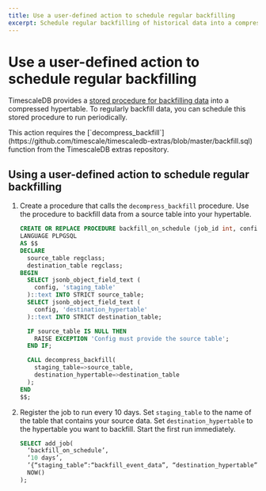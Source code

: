 ```yaml
---
title: Use a user-defined action to schedule regular backfilling
excerpt: Schedule regular backfilling of historical data into a compressed hypertable
---
```


# Use a user-defined action to schedule regular backfilling

TimescaleDB provides a [stored procedure for backfilling data][backfill] into a
compressed hypertable. To regularly backfill data, you can schedule this stored
procedure to run periodically.

<highlight type="note">
This action requires the
[`decompress_backfill`](https://github.com/timescale/timescaledb-extras/blob/master/backfill.sql)
function from the TimescaleDB extras repository.
</highlight>

<procedure>

## Using a user-defined action to schedule regular backfilling

1.  Create a procedure that calls the `decompress_backfill` procedure. Use the
    procedure to backfill data from a source table into your hypertable.

    ```sql
    CREATE OR REPLACE PROCEDURE backfill_on_schedule (job_id int, config jsonb)
    LANGUAGE PLPGSQL
    AS $$
    DECLARE
      source_table regclass;
      destination_table regclass;
    BEGIN
      SELECT jsonb_object_field_text (
        config, 'staging_table'
      )::text INTO STRICT source_table;
      SELECT jsonb_object_field_text (
        config, 'destination_hypertable'
      )::text INTO STRICT destination_table;

      IF source_table IS NULL THEN
        RAISE EXCEPTION 'Config must provide the source table';
      END IF;

      CALL decompress_backfill(
        staging_table=>source_table,
        destination_hypertable=>destination_table
      );
    END
    $$;
    ```

1.  Register the job to run every 10 days. Set `staging_table` to the name of
    the table that contains your source data. Set `destination_hypertable` to
    the hypertable you want to backfill. Start the first run immediately.

    ```sql
    SELECT add_job(
      ‘backfill_on_schedule’,
      ‘10 days’,
      ’{“staging_table”:“backfill_event_data”, “destination_hypertable”:“event_data”}’,
      NOW()
    );
    ```

</procedure>

[backfill]: /timescaledb/:currentVersion:/how-to-guides/compression/backfill-historical-data/
